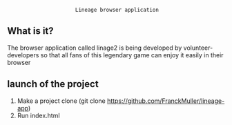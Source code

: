                           Lineage browser application

## What is it?

The browser application called linage2 is being developed by volunteer-developers so that all fans of this legendary game can enjoy it easily in their browser

## launch of the project

1. Make a project clone (git clone https://github.com/FranckMuller/lineage-app)
2. Run index.html